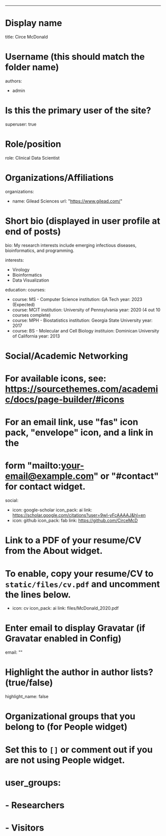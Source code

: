 ---
# Display name
title: Circe McDonald

# Username (this should match the folder name)
authors:
- admin

# Is this the primary user of the site?
superuser: true

# Role/position
role: Clinical Data Scientist

# Organizations/Affiliations
organizations:
- name: Gilead Sciences
  url: "https://www.gilead.com/"

# Short bio (displayed in user profile at end of posts)
bio: My research interests include emerging infectious diseases, bioinformatics, and programming.

interests:
- Virology
- Bioinformatics
- Data Visualization

education:
  courses:
  - course: MS - Computer Science 
    institution: GA Tech
    year: 2023 (Expected) 
  - course: MCIT
    institution: University of Pennsylvania 
    year: 2020 (4 out 10 courses complete)
  - course: MPH - Biostatistics
    institution: Georgia State University
    year: 2017
  - course: BS - Molecular and Cell Biology
    instituion: Dominican University of California 
    year: 2013

# Social/Academic Networking
# For available icons, see: https://sourcethemes.com/academic/docs/page-builder/#icons
#   For an email link, use "fas" icon pack, "envelope" icon, and a link in the
#   form "mailto:your-email@example.com" or "#contact" for contact widget.
social:
- icon: google-scholar
  icon_pack: ai
  link: https://scholar.google.com/citations?user=9wI-yFcAAAAJ&hl=en
- icon: github
  icon_pack: fab
  link: https://github.com/CirceMcD
# Link to a PDF of your resume/CV from the About widget.
# To enable, copy your resume/CV to `static/files/cv.pdf` and uncomment the lines below.
- icon: cv
  icon_pack: ai
  link: files/McDonald_2020.pdf

# Enter email to display Gravatar (if Gravatar enabled in Config)
email: ""

# Highlight the author in author lists? (true/false)
highlight_name: false

# Organizational groups that you belong to (for People widget)
#   Set this to `[]` or comment out if you are not using People widget.
# user_groups:
# - Researchers
# - Visitors
